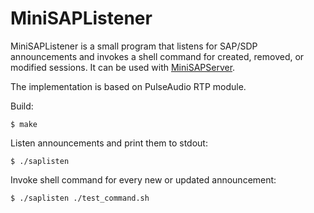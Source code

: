 # MiniSAPListener

MiniSAPListener is a small program that listens for SAP/SDP announcements and invokes a shell command for created, removed, or modified sessions. It can be used with [MiniSAPServer](https://wiki.videolan.org/MiniSAPServer/).

The implementation is based on PulseAudio RTP module.

Build:

    $ make

Listen announcements and print them to stdout:

    $ ./saplisten

Invoke shell command for every new or updated announcement:

    $ ./saplisten ./test_command.sh
